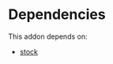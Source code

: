 # Dependencies

This addon depends on:

- [stock](https://github.com/bringout/oca-ocb-warehouse/tree/9281cf64e8c89d4224a778a2e3c7eefc255a1add/odoo-bringout-oca-ocb-stock)

